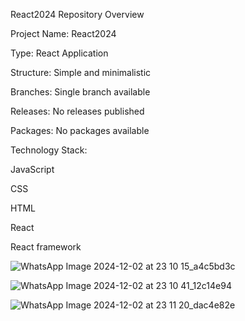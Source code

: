 React2024 Repository Overview

Project Name: React2024

Type: React Application

Structure: Simple and minimalistic

Branches: Single branch available

Releases: No releases published

Packages: No packages available


Technology Stack:

JavaScript

CSS

HTML

React 

React framework

![WhatsApp Image 2024-12-02 at 23 10 15_a4c5bd3c](https://github.com/user-attachments/assets/63b76e61-9369-480e-84a4-5bbfae76de94)


![WhatsApp Image 2024-12-02 at 23 10 41_12c14e94](https://github.com/user-attachments/assets/c2714045-f261-4cf0-93fe-3137e3b38e02)


![WhatsApp Image 2024-12-02 at 23 11 20_dac4e82e](https://github.com/user-attachments/assets/d8748ce4-9948-46e0-a6a4-0d1e01913ee3)





